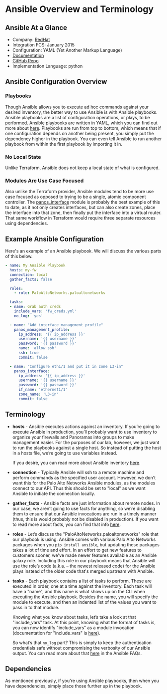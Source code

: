 # Ansible Overview and Terminology

## Ansible At a Glance

* Company: [RedHat](https://www.ansible.com/)
* Integration FCS: January 2015
* Configuration: YAML (Yet Another Markup Language)
* [Documentation](http://panwansible.readthedocs.io/en/latest/)
* [GitHub Repo](https://github.com/PaloAltoNetworks/ansible-pan)
* Implementation Language: python


## Ansible Configuration Overview

### Playbooks

Though Ansible allows you to execute ad hoc commands against your desired
inventory, the better way to use Ansible is with Ansible playbooks. 
Ansible playbooks are a list of configuration operations, or plays, to be
performed.  Ansible playbooks are written in YAML, which you can find out
more about
[here](https://docs.ansible.com/ansible/latest/reference_appendices/YAMLSyntax.html). 
Playbooks are run from top to bottom, which means that if one configuration
depends on another being present, you simply put the dependency higher in the
playbook.  You can even tell Ansible to run another playbook from within the
first playbook by importing it in.


### No Local State

Unlike Terraform, Ansible does not keep a local state of what is configured.


### Modules Are Use Case Focused

Also unlike the Terraform provider, Ansible modules tend to be more use case
focused as opposed to trying to be a single, atomic component controller.  The
[panos_interface](http://panwansible.readthedocs.io/en/latest/modules/panos_interface_module.html)
module is probably the best example of this to date, as it not only creates
interfaces, but can also create zones, place the interface into that zone,
then finally put the interface into a virtual router.  That same workflow in
Terraform would require three separate resources using dependencies.


## Example Ansible Configuration

Here's an example of an Ansible playbook.  We will discuss the various
parts of this below.

```yml
- name: My Ansible Playbook
  hosts: my-fw
  connection: local
  gather_facts: false

  roles:
    - role: PaloAltoNetworks.paloaltonetworks

  tasks:
  - name: Grab auth creds
    include_vars: 'fw_creds.yml'
    no_log: 'yes'

  - name: "Add interface management profile"
    panos_management_profile:
      ip_address: '{{ ip_address }}'
      username: '{{ username }}'
      password: '{{ password }}'
      name: 'allow ssh'
      ssh: true
      commit: false

  - name: "Configure eth1/1 and put it in zone L3-in"
    panos_interface:
      ip_address: '{{ ip_address }}'
      username: '{{ username }}'
      password: '{{ password }}'
      if_name: 'ethernet1/1'
      zone_name: 'L3-in'
      commit: false
```


## Terminology

* **hosts** - Ansible executes actions against an inventory.  If you’re
  going to execute Ansible in production, you’ll probably want to use
  inventory to organize your firewalls and Panoramas into groups to make
  management easier.  For the purposes of our lab, however, we just want
  to run the playbooks against a single host.  So instead of putting the
  host in a hosts file, we’re going to use variables instead.
  
  If you desire, you can read more about Ansible inventory
  [here](http://docs.ansible.com/ansible/latest/user_guide/intro_inventory.html).
* **connection** - Typically Ansible will ssh to a remote machine and perform
  commands as the specified user account.  However, we don't want this for the
  Palo Alto Networks Ansible modules, as the modules connect to our API.  Thus
  this should be set to "local" as we want Ansible to initiate the connection
  locally.
* **gather_facts** - Ansible facts are just information about remote nodes.  In
  our case, we aren’t going to use facts for anything, so we’re disabling them
  to ensure that our Ansible invocations are run in a timely manner (thus,
  this is would probably not be disabled in production).  If you want to read
  more about facts, you can find that info
  [here](https://docs.ansible.com/ansible/latest/reference_appendices/glossary.html#term-facts).
* **roles** - Let’s discuss the "PaloAltoNetworks.paloaltonetworks" role that
  our playbook is using.  Ansible comes with various Palo Alto Networks
  packages when you `pip install ansible`, but updating these packages takes
  a lot of time and effort.  In an effort to get new features to customers
  sooner, we've made newer features available as an Ansible galaxy role. 
  Including this role in our playbook means that Ansible will use the role’s
  code (a.k.a. – the newest released code) for the Ansible plays instead of
  the older code that's merged upstream with Ansible.
* **tasks** - Each playbook contains a list of tasks to perform.  These are
  executed in order, one at a time against the inventory.  Each task will
  have a "name", and this name is what shows up on the CLI when executing
  the Ansible playbook.  Besides the name, you will specify the module to
  execute, and then an indented list of the values you want to pass in to
  that module.
  
  Knowing what you know about tasks, let’s take a look at that "include\_vars"
  task.  At this point, knowing what the format of tasks is, you can now
  identify "include\_vars" as a module invocation (documentation for
  "include\_vars" is
  [here](https://docs.ansible.com/ansible/latest/modules/include_vars_module.html)). 
  
  So what’s that `no_log` part?  This is simply to keep the authentication
  credentials safe without compromising the verbosity of our Ansible output. 
  You can read more about that
  [here](https://docs.ansible.com/ansible/latest/reference_appendices/faq.html#how-do-i-keep-secret-data-in-my-playbook)
  in the Ansible FAQs.


## Dependencies

As mentioned previously, if you're using Ansible playbooks, then when you
have dependencies, simply place those further up in the playbook.
